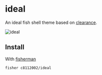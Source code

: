 # ideal

An ideal fish shell theme based on [clearance].

![ideal]

## Install

With [fisherman]

```
fisher c8112002/ideal
```

[fisherman]: https://github.com/fisherman/fisherman
[clearance]: https://github.com/oh-my-fish/theme-clearance
[ideal]: https://user-images.githubusercontent.com/1905224/37253750-05886868-2579-11e8-940e-0c7c33408ee3.png
